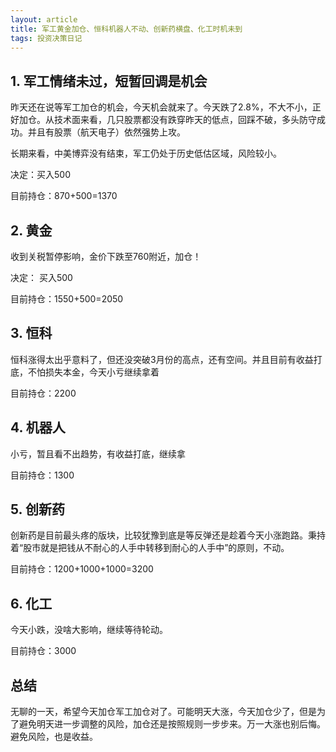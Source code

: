 ```yaml
---
layout: article
title: 军工黄金加仓、恒科机器人不动、创新药横盘、化工时机未到
tags: 投资决策日记
---
```

## 1. 军工情绪未过，短暂回调是机会

昨天还在说等军工加仓的机会，今天机会就来了。今天跌了2.8%，不大不小，正好加仓。从技术面来看，几只股票都没有跌穿昨天的低点，回踩不破，多头防守成功。并且有股票（航天电子）依然强势上攻。

长期来看，中美博弈没有结束，军工仍处于历史低估区域，风险较小。

决定：买入500

目前持仓：870+500=1370

## 2. 黄金

收到关税暂停影响，金价下跌至760附近，加仓！

决定： 买入500

目前持仓：1550+500=2050

## 3. 恒科

恒科涨得太出乎意料了，但还没突破3月份的高点，还有空间。并且目前有收益打底，不怕损失本金，今天小亏继续拿着

目前持仓：2200

## 4. 机器人

小亏，暂且看不出趋势，有收益打底，继续拿

目前持仓：1300

## 5. 创新药

创新药是目前最头疼的版块，比较犹豫到底是等反弹还是趁着今天小涨跑路。秉持着“股市就是把钱从不耐心的人手中转移到耐心的人手中”的原则，不动。

目前持仓：1200+1000+1000=3200

## 6. 化工

今天小跌，没啥大影响，继续等待轮动。

目前持仓：3000

## 总结

无聊的一天，希望今天加仓军工加仓对了。可能明天大涨，今天加仓少了，但是为了避免明天进一步调整的风险，加仓还是按照规则一步步来。万一大涨也别后悔。避免风险，也是收益。